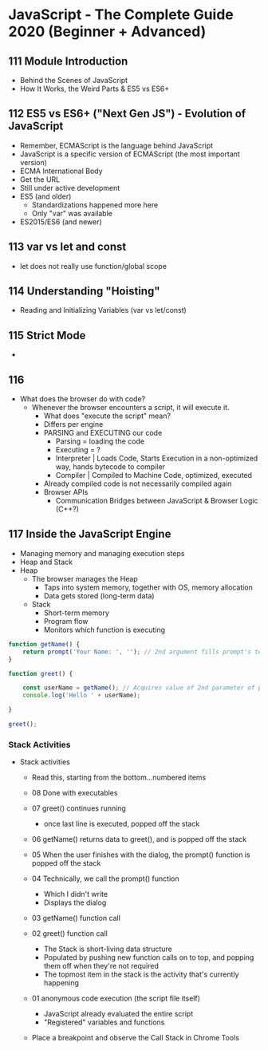 # JavaScript - The Complete Guide 2020 (Beginner + Advanced)

## 111 Module Introduction
- Behind the Scenes of JavaScript
- How It Works, the Weird Parts & ES5 vs ES6+

## 112 ES5 vs ES6+ ("Next Gen JS") - Evolution of JavaScript
- Remember, ECMAScript is the language behind JavaScript
- JavaScript is a specific version of ECMAScript (the most important version)
- ECMA International Body
- Get the URL
- Still under active development
- ES5 (and older)
  - Standardizations happened more here
  - Only "var" was available
- ES2015/ES6 (and newer)

## 113 var vs let and const
- let does not really use function/global scope

## 114 Understanding "Hoisting"
- Reading and Initializing Variables (var vs let/const)

## 115 Strict Mode
- 

## 116
- What does the browser do with code?
  - Whenever the browser encounters a script, it will execute it.
    - What does "execute the script" mean?
    - Differs per engine
    - PARSING and EXECUTING our code
      - Parsing = loading the code
      - Executing = ?
      - Interpreter | Loads Code, Starts Execution in a non-optimized way, hands bytecode to compiler
      - Compiler | Compiled to Machine Code, optimized, executed
    - Already compiled code is not necessarily compiled again
    - Browser APIs
      - Communication Bridges between JavaScript & Browser Logic (C++?)

## 117 Inside the JavaScript Engine
- Managing memory and managing execution steps
- Heap and Stack
- Heap
  - The browser manages the Heap
    - Taps into system memory, together with OS, memory allocation
    - Data gets stored (long-term data)
  - Stack
    - Short-term memory
    - Program flow
    - Monitors which function is executing
```javascript
function getName() {
    return prompt('Your Name: ', ''); // 2nd argument fills prompt's textbox
}

function greet() {

    const userName = getName(); // Acquires value of 2nd parameter of prompt function
    console.log('Hello ' + userName);

}

greet();
```
### Stack Activities
- Stack activities
  - Read this, starting from the bottom...numbered items
  - 08 Done with executables
  - 07 greet() continues running
    - once last line is executed, popped off the stack
  - 06 getName() returns data to greet(), and is popped off the stack
  - 05 When the user finishes with the dialog, the prompt() function is popped off the stack
  - 04 Technically, we call the prompt() function
    - Which I didn't write
    - Displays the dialog
  - 03 getName() function call
  - 02 greet() function call
    - The Stack is short-living data structure
    - Populated by pushing new function calls on to top, and popping them off when they're not required
    - The topmost item in the stack is the activity that's currently happening
  - 01 anonymous code execution (the script file itself)
    - JavaScript already evaluated the entire script
    - "Registered" variables and functions

  - Place a breakpoint and observe the Call Stack in Chrome Tools